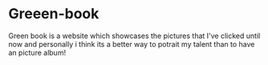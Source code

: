 # Greeen-book
Green book is a website which showcases the pictures that I've clicked until now and personally i think its a better way to potrait my talent than to have an picture album!
